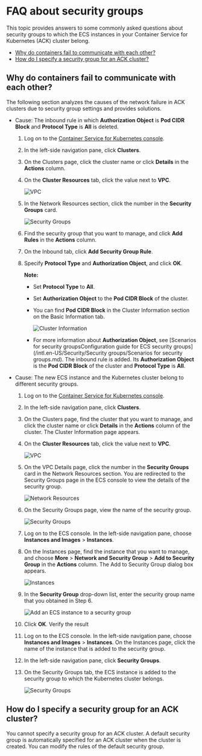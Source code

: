 # FAQ about security groups

This topic provides answers to some commonly asked questions about security groups to which the ECS instances in your Container Service for Kubernetes \(ACK\) cluster belong.

-   [Why do containers fail to communicate with each other?](#section_7in_bdt_tfu)
-   [How do I specify a security group for an ACK cluster?](#section_y2v_i2p_x4f)

## Why do containers fail to communicate with each other?

The following section analyzes the causes of the network failure in ACK clusters due to security group settings and provides solutions.

-   Cause: The inbound rule in which **Authorization Object** is **Pod CIDR Block** and **Protocol Type** is **All** is deleted.
    1.  Log on to the [Container Service for Kubernetes console](https://cs.console.aliyun.com).
    2.  In the left-side navigation pane, click **Clusters**.
    3.  On the Clusters page, click the cluster name or click **Details** in the **Actions** column.
    4.  On the **Cluster Resources** tab, click the value next to **VPC**.

        ![VPC](https://static-aliyun-doc.oss-accelerate.aliyuncs.com/assets/img/en-US/5432854061/p148432.png)

    5.  In the Network Resources section, click the number in the **Security Groups** card.

        ![Security Groups](https://static-aliyun-doc.oss-accelerate.aliyuncs.com/assets/img/en-US/9255359951/p37002.png)

    6.  Find the security group that you want to manage, and click **Add Rules** in the **Actions** column.
    7.  On the Inbound tab, click **Add Security Group Rule**.
    8.  Specify **Protocol Type** and **Authorization Object**, and click **OK**.

        **Note:**

        -   Set **Protocol Type** to **All**.
        -   Set **Authorization Object** to the **Pod CIDR Block** of the cluster.
        -   You can find **Pod CIDR Block** in the Cluster Information section on the Basic Information tab.

            ![Cluster Information](https://static-aliyun-doc.oss-accelerate.aliyuncs.com/assets/img/en-US/8255359951/p37009.png)

        -   For more information about **Authorization Object**, see [Scenarios for security groupsConfiguration guide for ECS security groups](/intl.en-US/Security/Security groups/Scenarios for security groups.md).
        The inbound rule is added. Its **Authorization Object** is the **Pod CIDR Block** of the cluster and **Protocol Type** is **All**.

-   Cause: The new ECS instance and the Kubernetes cluster belong to different security groups.

    1.  Log on to the [Container Service for Kubernetes console](https://cs.console.aliyun.com).
    2.  In the left-side navigation pane, click **Clusters**.
    3.  On the Clusters page, find the cluster that you want to manage, and click the cluster name or click **Details** in the **Actions** column of the cluster. The Cluster Information page appears.
    4.  On the **Cluster Resources** tab, click the value next to **VPC**.

        ![VPC](https://static-aliyun-doc.oss-accelerate.aliyuncs.com/assets/img/en-US/5432854061/p148432.png)

    5.  On the VPC Details page, click the number in the **Security Groups** card in the Network Resources section. You are redirected to the Security Groups page in the ECS console to view the details of the security group.

        ![Network Resources](https://static-aliyun-doc.oss-accelerate.aliyuncs.com/assets/img/en-US/9255359951/p37002.png)

    6.  On the Security Groups page, view the name of the security group.

        ![Security Groups](https://static-aliyun-doc.oss-accelerate.aliyuncs.com/assets/img/en-US/9255359951/p37012.png)

    7.  Log on to the ECS console. In the left-side navigation pane, choose **Instances and Images** \> **Instances**.
    8.  On the Instances page, find the instance that you want to manage, and choose **More** \> **Network and Security Group** \> **Add to Security Group** in the **Actions** column. The Add to Security Group dialog box appears.

        ![Instances](https://static-aliyun-doc.oss-accelerate.aliyuncs.com/assets/img/en-US/9255359951/p37135.png)

    9.  In the **Security Group** drop-down list, enter the security group name that you obtained in Step 6.

        ![Add an ECS instance to a security group](https://static-aliyun-doc.oss-accelerate.aliyuncs.com/assets/img/en-US/9255359951/p37136.png)

    10. Click **OK**.
    Verify the result

    1.  Log on to the ECS console. In the left-side navigation pane, choose **Instances and Images** \> **Instances**. On the Instances page, click the name of the instance that is added to the security group.
    2.  In the left-side navigation pane, click **Security Groups**.
    3.  On the Security Groups tab, the ECS instance is added to the security group to which the Kubernetes cluster belongs.

        ![Security Groups](https://static-aliyun-doc.oss-accelerate.aliyuncs.com/assets/img/en-US/9255359951/p37607.png)


## How do I specify a security group for an ACK cluster?

You cannot specify a security group for an ACK cluster. A default security group is automatically specified for an ACK cluster when the cluster is created. You can modify the rules of the default security group.

